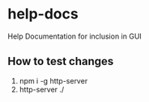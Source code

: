 # help-docs
Help Documentation for inclusion in GUI

## How to test changes

1. npm i -g http-server
2. http-server ./